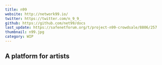 ```yaml
---
title: n99
website: http://network99.io/
twitter: https://twitter.com/n_9_9_
github: https://github.com/net99/docs
last_update: https://safenetforum.org/t/project-n99-crowdsale/8806/257
thumbnail: n99.jpg
category: WIP
---
```


## A platform for artists
